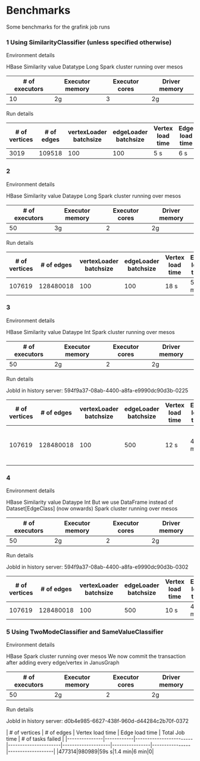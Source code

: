 # Benchmarks

Some benchmarks for the grafink job runs

### 1 Using SimilarityClassifier (unless specified otherwise)

Environment details

HBase
Similarity value Datatype Long
Spark cluster running over mesos

| # of executors | Executor memory | Executor cores | Driver memory |
|----------------|-----------------|----------------|---------------|
|10|2g|3|2g

Run details

| # of vertices | # of edges | vertexLoader batchsize | edgeLoader batchsize |  Vertex load time  | Edge load time | Total Job time |
|---------------|------------|------------------------|----------------------|--------------------|----------------|----------------|
|3019|109518|100|100|5 s|6 s|47 s|

### 2

Environment details

HBase
Similarity value Dataype Long
Spark cluster running over mesos

| # of executors | Executor memory | Executor cores | Driver memory |
|----------------|-----------------|----------------|---------------|
|50|3g|2|2g

Run details

| # of vertices | # of edges | vertexLoader batchsize | edgeLoader batchsize |  Vertex load time  | Edge load time | Total Job time |
|---------------|------------|------------------------|----------------------|--------------------|----------------|----------------|
|107619|128480018|100|100|18 s|55 min|1.1 h|

### 3

Environment details

HBase
Similarity value Dataype Int
Spark cluster running over mesos

| # of executors | Executor memory | Executor cores | Driver memory |
|----------------|-----------------|----------------|---------------|
|50|2g|2|2g

Run details

JobId in history server: 594f9a37-08ab-4400-a8fa-e9990dc90d3b-0225

| # of vertices | # of edges | vertexLoader batchsize | edgeLoader batchsize |  Vertex load time  | Edge load time | Total Job time | # of tasks failed |
|---------------|------------|------------------------|----------------------|--------------------|----------------|----------------|-------------------|
|107619|128480018|100|500|12 s|47 min|55 min|1 failure in edgeLoader, 6 failures in counting edges|

### 4

Environment details

HBase
Similarity value Dataype Int
But we use DataFrame instead of Dataset[EdgeClass] (now onwards)
Spark cluster running over mesos

| # of executors | Executor memory | Executor cores | Driver memory |
|----------------|-----------------|----------------|---------------|
|50|2g|2|2g

Run details

JobId in history server: 594f9a37-08ab-4400-a8fa-e9990dc90d3b-0302

| # of vertices | # of edges | vertexLoader batchsize | edgeLoader batchsize |  Vertex load time  | Edge load time | Total Job time | # of tasks failed |
|---------------|------------|------------------------|----------------------|--------------------|----------------|----------------|-------------------|
|107619|128480018|100|500|10 s|47 min|56 min|0|

### 5 Using TwoModeClassifier and SameValueClassifier

Environment details

HBase
Spark cluster running over mesos
We now commit the transaction after adding every edge/vertex in JanusGraph

| # of executors | Executor memory | Executor cores | Driver memory |
|----------------|-----------------|----------------|---------------|
|50|2g|2|2g

Run details

JobId in history server: d0b4e985-6627-438f-960d-d44284c2b70f-0372

| # of vertices | # of edges |  Vertex load time  | Edge load time | Total Job time | # of tasks failed |
|---------------|------------|------------------------|----------------------|--------------------|----------------|----------------|-------------------|
|477314|980989|59s s|1.4 min|6 min|0|

